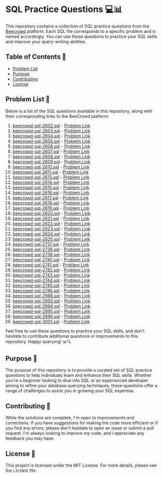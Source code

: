 # SQL Practice Questions 💻📊

This repository contains a collection of SQL practice questions from the [Beecrowd](https://www.beecrowd.com.br/judge/pt) platform. Each SQL file corresponds to a specific problem and is named accordingly. You can use these questions to practice your SQL skills and improve your query-writing abilities.

## Table of Contents 📑

- [Problem List](#Problem-List-📝)
- [Purpose](#Purpose-🎯)
- [Contributing](#Contributing-🙌)
- [License](#License-📜)

## Problem List 📝

Below is a list of the SQL questions available in this repository, along with their corresponding links to the BeeCrowd platform:

1. [beecrowd-sql-2602.sql](beecrowd-sql-2602.sql) - [Problem Link](https://www.beecrowd.com.br/judge/pt/problems/view/2602)
1. [beecrowd-sql-2603.sql](beecrowd-sql-2603.sql) - [Problem Link](https://www.beecrowd.com.br/judge/pt/problems/view/2603)
1. [beecrowd-sql-2604.sql](beecrowd-sql-2604.sql) - [Problem Link](https://www.beecrowd.com.br/judge/pt/problems/view/2604)
1. [beecrowd-sql-2605.sql](beecrowd-sql-2605.sql) - [Problem Link](https://www.beecrowd.com.br/judge/pt/problems/view/2605)
1. [beecrowd-sql-2606.sql](beecrowd-sql-2606.sql) - [Problem Link](https://www.beecrowd.com.br/judge/pt/problems/view/2606)
1. [beecrowd-sql-2607.sql](beecrowd-sql-2607.sql) - [Problem Link](https://www.beecrowd.com.br/judge/pt/problems/view/2607)
1. [beecrowd-sql-2608.sql](beecrowd-sql-2608.sql) - [Problem Link](https://www.beecrowd.com.br/judge/pt/problems/view/2608)
1. [beecrowd-sql-2609.sql](beecrowd-sql-2609.sql) - [Problem Link](https://www.beecrowd.com.br/judge/pt/problems/view/2609)
1. [beecrowd-sql-2610.sql](beecrowd-sql-2610.sql) - [Problem Link](https://www.beecrowd.com.br/judge/pt/problems/view/2610)
1. [beecrowd-sql-2611.sql](beecrowd-sql-2611.sql) - [Problem Link](https://www.beecrowd.com.br/judge/pt/problems/view/2611)
1. [beecrowd-sql-2613.sql](beecrowd-sql-2613.sql) - [Problem Link](https://www.beecrowd.com.br/judge/pt/problems/view/2613)
1. [beecrowd-sql-2614.sql](beecrowd-sql-2614.sql) - [Problem Link](https://www.beecrowd.com.br/judge/pt/problems/view/2614)
1. [beecrowd-sql-2615.sql](beecrowd-sql-2615.sql) - [Problem Link](https://www.beecrowd.com.br/judge/pt/problems/view/2615)
1. [beecrowd-sql-2616.sql](beecrowd-sql-2616.sql) - [Problem Link](https://www.beecrowd.com.br/judge/pt/problems/view/2616)
1. [beecrowd-sql-2617.sql](beecrowd-sql-2617.sql) - [Problem Link](https://www.beecrowd.com.br/judge/pt/problems/view/2617)
1. [beecrowd-sql-2618.sql](beecrowd-sql-2618.sql) - [Problem Link](https://www.beecrowd.com.br/judge/pt/problems/view/2618)
1. [beecrowd-sql-2619.sql](beecrowd-sql-2619.sql) - [Problem Link](https://www.beecrowd.com.br/judge/pt/problems/view/2619)
1. [beecrowd-sql-2620.sql](beecrowd-sql-2620.sql) - [Problem Link](https://www.beecrowd.com.br/judge/pt/problems/view/2620)
1. [beecrowd-sql-2621.sql](beecrowd-sql-2621.sql) - [Problem Link](https://www.beecrowd.com.br/judge/pt/problems/view/2621)
1. [beecrowd-sql-2622.sql](beecrowd-sql-2622.sql) - [Problem Link](https://www.beecrowd.com.br/judge/pt/problems/view/2622)
1. [beecrowd-sql-2623.sql](beecrowd-sql-2623.sql) - [Problem Link](https://www.beecrowd.com.br/judge/pt/problems/view/2623)
1. [beecrowd-sql-2624.sql](beecrowd-sql-2624.sql) - [Problem Link](https://www.beecrowd.com.br/judge/pt/problems/view/2624)
1. [beecrowd-sql-2625.sql](beecrowd-sql-2625.sql) - [Problem Link](https://www.beecrowd.com.br/judge/pt/problems/view/2625)
1. [beecrowd-sql-2737.sql](beecrowd-sql-2737.sql) - [Problem Link](https://www.beecrowd.com.br/judge/pt/problems/view/2737)
1. [beecrowd-sql-2738.sql](beecrowd-sql-2738.sql) - [Problem Link](https://www.beecrowd.com.br/judge/pt/problems/view/2738)
1. [beecrowd-sql-2739.sql](beecrowd-sql-2739.sql) - [Problem Link](https://www.beecrowd.com.br/judge/pt/problems/view/2739)
1. [beecrowd-sql-2740.sql](beecrowd-sql-2740.sql) - [Problem Link](https://www.beecrowd.com.br/judge/pt/problems/view/2740)
1. [beecrowd-sql-2741.sql](beecrowd-sql-2741.sql) - [Problem Link](https://www.beecrowd.com.br/judge/pt/problems/view/2741)
1. [beecrowd-sql-2742.sql](beecrowd-sql-2742.sql) - [Problem Link](https://www.beecrowd.com.br/judge/pt/problems/view/2742)
1. [beecrowd-sql-2743.sql](beecrowd-sql-2743.sql) - [Problem Link](https://www.beecrowd.com.br/judge/pt/problems/view/2743)
1. [beecrowd-sql-2744.sql](beecrowd-sql-2744.sql) - [Problem Link](https://www.beecrowd.com.br/judge/pt/problems/view/2744)
1. [beecrowd-sql-2745.sql](beecrowd-sql-2745.sql) - [Problem Link](https://www.beecrowd.com.br/judge/pt/problems/view/2745)
1. [beecrowd-sql-2746.sql](beecrowd-sql-2746.sql) - [Problem Link](https://www.beecrowd.com.br/judge/pt/problems/view/2746)
1. [beecrowd-sql-2988.sql](beecrowd-sql-2988.sql) - [Problem Link](https://www.beecrowd.com.br/judge/pt/problems/view/2988)
1. [beecrowd-sql-2993.sql](beecrowd-sql-2993.sql) - [Problem Link](https://www.beecrowd.com.br/judge/pt/problems/view/2993)
1. [beecrowd-sql-2994.sql](beecrowd-sql-2994.sql) - [Problem Link](https://www.beecrowd.com.br/judge/pt/problems/view/2994)
1. [beecrowd-sql-2995.sql](beecrowd-sql-2995.sql) - [Problem Link](https://www.beecrowd.com.br/judge/pt/problems/view/2995)
1. [beecrowd-sql-2996.sql](beecrowd-sql-2996.sql) - [Problem Link](https://www.beecrowd.com.br/judge/pt/problems/view/2996)
1. [beecrowd-sql-3001.sql](beecrowd-sql-3001.sql) - [Problem Link](https://www.beecrowd.com.br/judge/pt/problems/view/3001)

Feel free to use these questions to practice your SQL skills, and don't hesitate to contribute additional questions or improvements to this repository. Happy querying! 📊🔍

## Purpose 🎯

The purpose of this repository is to provide a curated set of SQL practice questions to help individuals learn and enhance their SQL skills. Whether you're a beginner looking to dive into SQL or an experienced developer aiming to refine your database querying techniques, these questions offer a range of challenges to assist you in growing your SQL expertise.

## Contributing 🙌

While the solutions are complete, I'm open to improvements and corrections. If you have suggestions for making the code more efficient or if you find any errors, please don't hesitate to open an issue or submit a pull request. I'm always looking to improve my code, and I appreciate any feedback you may have.

## License 📜

This project is licensed under the MIT License. For more details, please see the `LICENSE` file.
